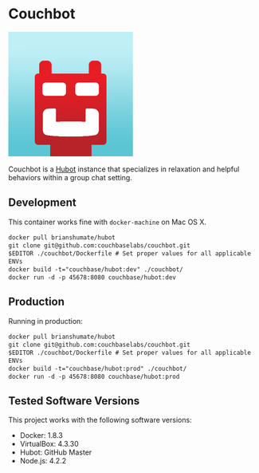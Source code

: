 # Couchbot

![Couchbot](https://github.com/couchbaselabs/couchbot/blob/master/share/couchbot.png?raw=true)

Couchbot is a [Hubot](https://github.com/github/hubot) instance that
specializes in relaxation and helpful behaviors within a group chat setting.

## Development

This container works fine with `docker-machine` on Mac OS X.

```
docker pull brianshumate/hubot
git clone git@github.com:couchbaselabs/couchbot.git
$EDITOR ./couchbot/Dockerfile # Set proper values for all applicable ENVs
docker build -t="couchbase/hubot:dev" ./couchbot/
docker run -d -p 45678:8080 couchbase/hubot:dev
```

## Production

Running in production:

```
docker pull brianshumate/hubot
git clone git@github.com:couchbaselabs/couchbot.git
$EDITOR ./couchbot/Dockerfile # Set proper values for all applicable ENVs
docker build -t="couchbase/hubot:prod" ./couchbot/
docker run -d -p 45678:8080 couchbase/hubot:prod
```

## Tested Software Versions

This project works with the following software versions:

* Docker: 1.8.3
* VirtualBox: 4.3.30
* Hubot: GitHub Master
* Node.js: 4.2.2
